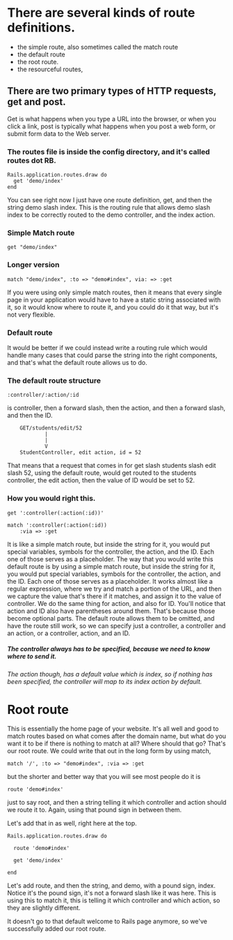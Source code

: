 # There are several kinds of route definitions.
- the simple route, also sometimes called the match route
- the default route
- the root route.
- the resourceful routes,

## There are two primary types of HTTP requests, get and post.

Get is what happens when you type a URL into the browser, or when you click a link, post is typically what happens when you post a web form, or submit form data to the Web server.

### The routes file is inside the config directory, and it's called routes dot RB.
```
Rails.application.routes.draw do
  get 'demo/index'
end
```
You can see right now I just have one route definition, get, and then the string demo slash index. This is the routing rule that allows demo slash index to be correctly routed to the demo controller, and the index action.

### Simple Match route
```
get "demo/index"
```
### Longer version
```
match "demo/index", :to => "demo#index", via: => :get
```

If you were using only simple match routes, then it means that every single page in your application would have to have a static string associated with it, so it would know where to route it, and you could do it that way, but it's not very flexible.
### Default route
It would be better if we could instead write a routing rule which would handle many cases that could parse the string into the right components, and that's what the default route allows us to do.

### The default route structure
```
:controller/:action/:id
```
is controller, then a forward slash, then the action, and then a forward slash, and then the ID.

```
    GET/students/edit/52
            |
            |
            V
    StudentController, edit action, id = 52
```
That means that a request that comes in for get slash students slash edit slash 52, using the default route, would get routed to the students controller, the edit action, then the value of ID would be set to 52.

### How you would right this.
```
get ':controller(:action(:id))'

match ':controller(:action(:id))
    :via => :get
```
It is like a simple match route, but inside the string for it, you would put special variables, symbols for the controller, the action, and the ID. Each one of those serves as a placeholder. The way that you would write this default route is by using a simple match route, but inside the string for it, you would put special variables, symbols for the controller, the action, and the ID. Each one of those serves as a placeholder. It works almost like a regular expression, where we try and match a portion of the URL, and then we capture the value that's there if it matches, and assign it to the value of controller. We do the same thing for action, and also for ID. You'll notice that action and ID also have parentheses around them.
That's because those become optional parts. The default route allows them to be omitted, and have the route still work, so we can specify just a controller, a controller and an action, or a controller, action, and an ID.
##### *The controller always has to be specified, because we need to know where to send it.*

###### The action though, has a default value which is index, so if nothing has been specified, the controller will map to its index action by default.

# Root route
This is essentially the home page of your website. It's all well and good to match routes based on what comes after the domain name, but what do you want it to be if there is nothing to match at all? Where should that go? That's our root route. We could write that out in the long form by using match,
```
match '/', :to => "demo#index", :via => :get
```


 but the shorter and better way that you will see most people do it is
```
route 'demo#index'
```

just to say root, and then a string telling it which controller and action should we route it to. Again, using that pound sign in between them.

Let's add that in as well, right here at the top.
```
Rails.application.routes.draw do

  route 'demo#index'

  get 'demo/index'

end

```
Let's add route, and then the string, and demo, with a pound sign, index. Notice it's the pound sign, it's not a forward slash like it was here. This is using this to match it, this is telling it which controller and which action, so they are slightly different.

It doesn't go to that default welcome to Rails page anymore, so we've successfully added our root route.
